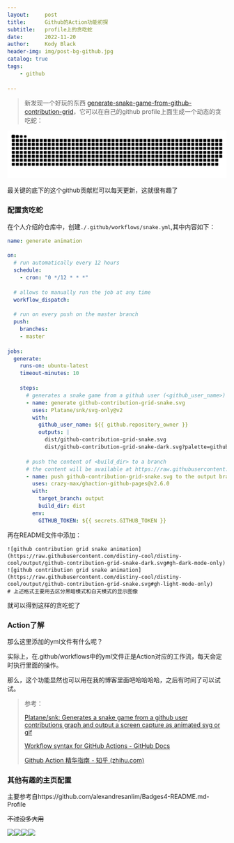```yaml
---
layout:     post
title:      Github的Action功能初探
subtitle:   profile上的贪吃蛇
date:       2022-11-20
author:     Kody Black
header-img: img/post-bg-github.jpg
catalog: true
tags:
    - github

---
```


> 新发现一个好玩的东西 [generate-snake-game-from-github-contribution-grid](https://github.com/marketplace/actions/generate-snake-game-from-github-contribution-grid)，它可以在自己的github profile上面生成一个动态的贪吃蛇：

![贪吃蛇](https://raw.githubusercontent.com/distiny-cool/distiny-cool/output/github-contribution-grid-snake.svg)

最关键的底下的这个github贡献栏可以每天更新，这就很有趣了

### 配置贪吃蛇

在个人介绍的仓库中，创建`./.github/workflows/snake.yml`,其中内容如下：

```yaml
name: generate animation

on:
  # run automatically every 12 hours
  schedule:
    - cron: "0 */12 * * *" 
  
  # allows to manually run the job at any time
  workflow_dispatch:
  
  # run on every push on the master branch
  push:
    branches:
    - master

jobs:
  generate:
    runs-on: ubuntu-latest
    timeout-minutes: 10
    
    steps:
      # generates a snake game from a github user (<github_user_name>) contributions graph, output a svg animation at <svg_out_path>
      - name: generate github-contribution-grid-snake.svg
        uses: Platane/snk/svg-only@v2
        with:
          github_user_name: ${{ github.repository_owner }}
          outputs: |
            dist/github-contribution-grid-snake.svg
            dist/github-contribution-grid-snake-dark.svg?palette=github-dark

      # push the content of <build_dir> to a branch
      # the content will be available at https://raw.githubusercontent.com/<github_user>/<repository>/<target_branch>/<file> , or as github page
      - name: push github-contribution-grid-snake.svg to the output branch
        uses: crazy-max/ghaction-github-pages@v2.6.0
        with:
          target_branch: output
          build_dir: dist
        env:
          GITHUB_TOKEN: ${{ secrets.GITHUB_TOKEN }}
```

再在README文件中添加：

```
![github contribution grid snake animation](https://raw.githubusercontent.com/distiny-cool/distiny-cool/output/github-contribution-grid-snake-dark.svg#gh-dark-mode-only)
![github contribution grid snake animation](https://raw.githubusercontent.com/distiny-cool/distiny-cool/output/github-contribution-grid-snake.svg#gh-light-mode-only)
# 上述格式主要用去区分黑暗模式和白天模式的显示图像
```

就可以得到这样的贪吃蛇了

### Action了解

那么这里添加的yml文件有什么呢？

实际上，在.github/workflows中的yml文件正是Action对应的工作流，每天会定时执行里面的操作。

那么，这个功能显然也可以用在我的博客里面吧哈哈哈哈，之后有时间了可以试试。

> 参考：
>
> [Platane/snk: Generates a snake game from a github user contributions graph and output a screen capture as animated svg or gif](https://github.com/Platane/snk)
>
> [Workflow syntax for GitHub Actions - GitHub Docs](https://docs.github.com/cn/actions/using-workflows/workflow-syntax-for-github-actions)
>
> [Github Action 精华指南 - 知乎 (zhihu.com)](https://zhuanlan.zhihu.com/p/164744104)

### 其他有趣的主页配置

主要参考自https://github.com/alexandresanlim/Badges4-README.md-Profile

~~不过没多大用~~

<img src="https://github-readme-stats.vercel.app/api/top-langs/?username=distiny-cool" /> 

<img align="left" src="https://github-profile-trophy.vercel.app/?username=distiny-cool" />

<img align="left" src="https://github-profile-summary-cards.vercel.app/api/cards/profile-details?username=distiny-cool&theme=vue" />

<img align="left" src="https://profile-counter.glitch.me/distiny-cool/count.svg" />



